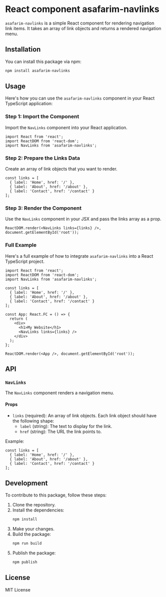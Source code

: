# React component asafarim-navlinks

`asafarim-navlinks` is a simple React component for rendering navigation link items. It takes an array of link objects and returns a rendered navigation menu.

## Installation

You can install this package via npm:

```sh
npm install asafarim-navlinks
```

## Usage

Here's how you can use the `asafarim-navlinks` component in your React TypeScript application:

### Step 1: Import the Component

Import the `NavLinks` component into your React application.

```tsx
import React from 'react';
import ReactDOM from 'react-dom';
import NavLinks from 'asafarim-navlinks';
```

### Step 2: Prepare the Links Data

Create an array of link objects that you want to render.

```tsx
const links = [
  { label: 'Home', href: '/' },
  { label: 'About', href: '/about' },
  { label: 'Contact', href: '/contact' }
];
```

### Step 3: Render the Component

Use the `NavLinks` component in your JSX and pass the links array as a prop.

```tsx
ReactDOM.render(<NavLinks links={links} />, document.getElementById('root'));
```

### Full Example

Here's a full example of how to integrate `asafarim-navlinks` into a React TypeScript project.

```tsx
import React from 'react';
import ReactDOM from 'react-dom';
import NavLinks from 'asafarim-navlinks';

const links = [
  { label: 'Home', href: '/' },
  { label: 'About', href: '/about' },
  { label: 'Contact', href: '/contact' }
];

const App: React.FC = () => {
  return (
    <div>
      <h1>My Website</h1>
      <NavLinks links={links} />
    </div>
  );
};

ReactDOM.render(<App />, document.getElementById('root'));
```

## API

### `NavLinks`

The `NavLinks` component renders a navigation menu.

#### Props

- `links` (required): An array of link objects. Each link object should have the following shape:
  - `label` (string): The text to display for the link.
  - `href` (string): The URL the link points to.

Example:

```tsx
const links = [
  { label: 'Home', href: '/' },
  { label: 'About', href: '/about' },
  { label: 'Contact', href: '/contact' }
];
```

## Development

To contribute to this package, follow these steps:

1. Clone the repository.
2. Install the dependencies:
   ```sh
   npm install
   ```
3. Make your changes.
4. Build the package:
   ```sh
   npm run build
   ```
5. Publish the package:
   ```sh
   npm publish
   ```

## License

MIT License
